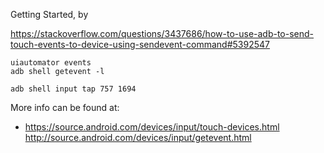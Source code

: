 
Getting Started, by 

https://stackoverflow.com/questions/3437686/how-to-use-adb-to-send-touch-events-to-device-using-sendevent-command#5392547
```
uiautomator events
adb shell getevent -l
```

```
adb shell input tap 757 1694
```

More info can be found at:
* https://source.android.com/devices/input/touch-devices.html http://source.android.com/devices/input/getevent.html
